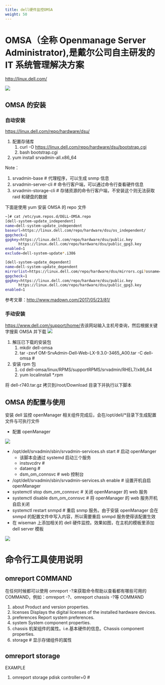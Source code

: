 ```yaml
---
title: dell硬件监控OMSA
weight: 50
---
```


# OMSA（全称 Openmanage Server Administrator),是戴尔公司自主研发的 IT 系统管理解决方案

http://linux.dell.com/

![](https://notes-learning.oss-cn-beijing.aliyuncs.com/gknv4x/1616067497715-90aa8503-f2c3-4436-ac53-560ef9f66d5f.jpeg)

## OMSA 的安装

### 自动安装

<https://linux.dell.com/repo/hardware/dsu/>

1. 配置存储库
   1. curl -O <https://linux.dell.com/repo/hardware/dsu/bootstrap.cgi>
   2. bash bootstrap.cgi
2. yum install srvadmin-all.x86_64

Note：

1. srvadmin-base # 代理程序，可以生成 snmp 信息
2. srvadmin-server-cli # 命令行客户端，可以通过命令行查看硬件信息
3. srvadmin-storage-cli # 存储资源的命令行客户端，不安装这个则无法获取 raid 和硬盘的数据

下面是使用 yum 安装 OMSA 的 repo 文件

```bash
~]# cat /etc/yum.repos.d/DELL-OMSA.repo
[dell-system-update_independent]
name=dell-system-update_independent
baseurl=https://linux.dell.com/repo/hardware/dsu/os_independent/
gpgcheck=1
gpgkey=https://linux.dell.com/repo/hardware/dsu/public.key
      https://linux.dell.com/repo/hardware/dsu/public_gpg3.key
enabled=1
exclude=dell-system-update*.i386

[dell-system-update_dependent]
name=dell-system-update_dependent
mirrorlist=https://linux.dell.com/repo/hardware/dsu/mirrors.cgi?osname=el$releasever&basearch=$basearch&native=1
gpgcheck=1
gpgkey=https://linux.dell.com/repo/hardware/dsu/public.key
      https://linux.dell.com/repo/hardware/dsu/public_gpg3.key
enabled=1
```

参考文章：<http://www.madown.com/2017/05/23/81/>

### 手动安装

<https://www.dell.com/support/home/>去该网站输入主机号查询，然后根据关键字搜索 OMSA 并下载
![](https://notes-learning.oss-cn-beijing.aliyuncs.com/gknv4x/1616067497724-a84a9901-d1a0-4c18-9198-303c071c9960.jpeg)

1. 解压已下载的安装包
   1. mkdir dell-omsa
   2. tar -zxvf OM-SrvAdmin-Dell-Web-LX-9.3.0-3465_A00.tar -C dell-omsa #
2. 安装 rpm 包
   1. cd dell-omsa/linux/RPMS/supportRPMS/srvadmin/RHEL7/x86_64
   2. yum localinstall \*.rpm

将 dell-r740.tar.gz 拷贝到/root/Download 目录下并执行以下脚本

## OMSA 的配置与使用

安装 dell 监控 openManager 相关组件完成后，会在/opt/dell/\*目录下生成配置文件与可执行文件

- 配置 openManager

![](https://notes-learning.oss-cn-beijing.aliyuncs.com/gknv4x/1616067497704-782c72fb-2dcf-4422-9654-b71a7c89d1eb.jpeg)

- /opt/dell/srvadmin/sbin/srvadmin-services.sh start # 启动 openManger
  - 该脚本会通过 systemd 启动三个服务
  - instsvcdrv #
  - dataeng #
  - dsm_om_connsvc # web 控制台
- /opt/dell/srvadmin/sbin/srvadmin-services.sh enable # 设置开机自启 openManager
- systemctl stop dsm_om_connsvc # 关闭 openManager 的 web 服务
- systemctl disable dsm_om_connsvc # 将 openManager 的 web 服务开机自启关闭
- systemctl restart snmpd # 重启 snmp 服务。由于安装 openManager 会在 snmpd 的配置文件中写入内容，所以需要重启 snmpd 服务使得该配置生效
- 在 wiseman 上添加相关的 dell 硬件监控。效果如图，在主机的模板里添加 dell server 模板

![](https://notes-learning.oss-cn-beijing.aliyuncs.com/gknv4x/1616067497780-3afd659e-d460-4c2b-8d66-1f9a3c67890a.jpeg)

# 命令行工具使用说明

## omreport COMMAND

在任何时候都可以使用 omreport -?来获取命令帮助以查看都有哪些可用的 COMMAND，例如：omreport -?、omreport chassis -?等
COMMAND

1. about Product and version properties.
2. licenses Displays the digital licenses of the installed hardware devices.
3. preferences Report system preferences.
4. system System component properties.
5. chassis 机架组件的属性。i.e.基本硬件的信息。Chassis component properties.
6. storage # 显示存储组件的属性

## omreport storage

EXAMPLE

1. omreport storage pdisk controller=0 #
